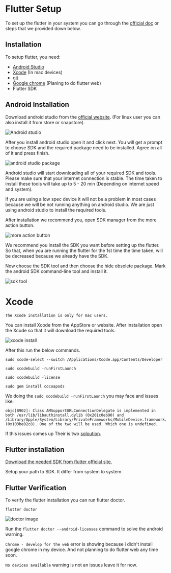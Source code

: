 # Flutter Setup

To set up the flutter in your system you can go through the [official doc](https://docs.flutter.dev/get-started/install) or steps that we provided down below. 

## Installation
To setup flutter, you need:
* [Android Studio](https://github.com/evolvingkid/flutter-workshop-1/blob/master/installation/README.md#android-installation)
* [Xcode](https://github.com/evolvingkid/flutter-workshop-1/tree/master/installation#xcode) (In mac devices) 
* [git](https://git-scm.com/)
* [Google chrome](https://www.google.com/intl/en_in/chrome/) (Planing to do flutter web)
* Flutter SDK

## Android Installation

Download android studio from the [official website](https://developer.android.com/studio). (For linux user you can also install it from store or snapstore).

![Android studio](https://github.com/evolvingkid/flutter-workshop-1/blob/master/installation/Screenshot%202022-01-27%20at%208.54.07%20PM.png)

After you install android studio open it and click next. You will get a prompt to choose SDK and the required package need to be installed. Agree on all of it and press finish. 

![android studio package](https://github.com/evolvingkid/flutter-workshop-1/blob/master/installation/Screenshot%202022-01-27%20at%208.56.59%20PM.png)

Android studio will start downloading all of your required SDK and tools. Please make sure that your internet connection is stable. The time taken to install these tools will take up to 5 - 20 min (Depending on internet speed and system).

If you are using a low spec device it will not be a problem in most cases because we will be not running anything on android studio. We are just using android studio to install the required tools.

After installation we recommend you, open SDK manager from the more action button.

![more action button](https://github.com/evolvingkid/flutter-workshop-1/blob/master/installation/Screenshot%202022-01-27%20at%209.08.33%20PM.png)

We recommend you install the SDK you want before setting up the flutter. So that, when you are running the flutter for the 1st time the time taken, will be decreased because we already have the SDK.

Now choose the SDK tool and then choose the hide obsolete package. Mark the android SDK command-line tool and install it.

![sdk tool](https://github.com/evolvingkid/flutter-workshop-1/blob/master/installation/Screenshot%202022-01-28%20at%2012.43.36%20PM.png)

# Xcode
`The Xcode installation is only for mac users.`

You can install Xcode from the AppStore or website. After installation open the Xcode so that it will download the required tools.

![xcode install](https://github.com/evolvingkid/flutter-workshop-1/blob/master/installation/Screenshot%202022-01-27%20at%209.13.28%20PM.png)

After this run the below commands.

``` 
sudo xcode-select --switch /Applications/Xcode.app/Contents/Developer

sudo xcodebuild -runFirstLaunch

sudo xcodebuild -license

sudo gem install cocoapods
```

We doing the `sudo xcodebuild -runFirstLaunch` you may face and issues like:
```
objc[8902]: Class AMSupportURLConnectionDelegate is implemented in both /usr/lib/libauthinstall.dylib (0x201c0eb90) and /Library/Apple/System/Library/PrivateFrameworks/MobileDevice.framework/Versions/A/MobileDevice (0x103be02c8). One of the two will be used. Which one is undefined.
```

If this issues comes up Their is two [soloution](https://github.com/evolvingkid/flutter-workshop-1/tree/master/installation/IOS_ISSUES#class-amsupporturlconnectiondelegate-is-implemented-issues).

## Flutter installation

[Download the needed SDK from flutter official site.](https://docs.flutter.dev/get-started/install)

Setup your path to SDK. It differ from system to system. 

## Flutter Verification

To verify the flutter installation you can run flutter doctor.

```
flutter doctor
```

![doctor image](https://github.com/evolvingkid/flutter-workshop-1/blob/master/installation/Screenshot%202022-01-28%20at%208.06.14%20PM.png)

Run the `flutter doctor --android-licenses` command to solve the android warning.

`Chrome - develop for the web` error is showing because i didn't install google chrome in my device. And not planning to do flutter web any time soon.

`No devices available` warning is not an issues leave it for now.
